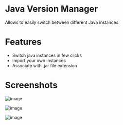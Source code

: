 # Java Version Manager

Allows to easily switch between different Java instances

# Features

- Switch java instances in few clicks
- Import your own instances
- Associate with .jar file extension

# Screenshots

![image](https://github.com/user-attachments/assets/651cf330-ab83-429f-9d3b-0e33625ca6da)

![image](https://github.com/user-attachments/assets/e5753e69-81f6-41ab-ad8c-42c6d0884d37)

![image](https://github.com/user-attachments/assets/4db0048d-114d-4337-9b6b-efa4132dad79)
